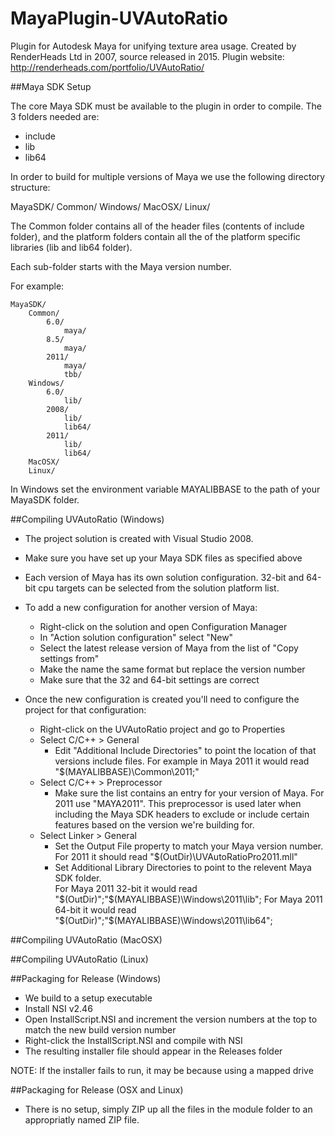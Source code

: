 # MayaPlugin-UVAutoRatio
Plugin for Autodesk Maya for unifying texture area usage.
Created by RenderHeads Ltd in 2007, source released in 2015.
Plugin website: http://renderheads.com/portfolio/UVAutoRatio/

##Maya SDK Setup

The core Maya SDK must be available to the plugin in order to compile.  The 3 folders needed are:
 + include
 + lib
 + lib64

In order to build for multiple versions of Maya we use the following directory structure:

MayaSDK/
	Common/
	Windows/
	MacOSX/
	Linux/

The Common folder contains all of the header files (contents of include folder), and the platform folders contain all the of the platform specific libraries (lib and lib64 folder).

Each sub-folder starts with the Maya version number.

For example:

	MayaSDK/
		Common/
			6.0/
				maya/
			8.5/
				maya/
			2011/
				maya/
				tbb/
		Windows/
			6.0/
				lib/
			2008/
				lib/
				lib64/
			2011/
				lib/
				lib64/
		MacOSX/
		Linux/

In Windows set the environment variable MAYALIBBASE to the path of your MayaSDK folder.  

##Compiling UVAutoRatio (Windows)

+ The project solution is created with Visual Studio 2008.
+ Make sure you have set up your Maya SDK files as specified above
+ Each version of Maya has its own solution configuration. 32-bit and 64-bit cpu targets can be selected from the solution platform list.

+ To add a new configuration for another version of Maya:
	+ Right-click on the solution and open Configuration Manager
	+ In "Action solution configuration" select "New"
	+ Select the latest release version of Maya from the list of "Copy settings from"
	+ Make the name the same format but replace the version number
	+ Make sure that the 32 and 64-bit settings are correct

+ Once the new configuration is created you'll need to configure the project for that configuration:
	+ Right-click on the UVAutoRatio project and go to Properties
	+ Select C/C++ > General
		+ Edit "Additional Include Directories" to point the location of that versions include files.  For example in Maya 2011 it would read "$(MAYALIBBASE)\Common\2011;"
	+ Select C/C++ > Preprocessor
		+ Make sure the list contains an entry for your version of Maya.  For 2011 use "MAYA2011".  This preprocessor is used later when including the Maya SDK headers to exclude or include certain features based on the version we're building for.
	+ Select Linker > General 
		+ Set the Output File property to match your Maya version number.  For 2011 it should read "$(OutDir)\UVAutoRatioPro2011.mll"
		+ Set Additional Library Directories to point to the relevent Maya SDK folder.  
			For Maya 2011 32-bit it would read "$(OutDir)";"$(MAYALIBBASE)\Windows\2011\lib";
			For Maya 2011 64-bit it would read "$(OutDir)";"$(MAYALIBBASE)\Windows\2011\lib64";

##Compiling UVAutoRatio (MacOSX)

##Compiling UVAutoRatio (Linux)


##Packaging for Release (Windows)

+ We build to a setup executable
+ Install NSI v2.46
+ Open InstallScript.NSI and increment the version numbers at the top to match the new build version number
+ Right-click the InstallScript.NSI and compile with NSI
+ The resulting installer file should appear in the Releases folder

NOTE: If the installer fails to run, it may be because using a mapped drive

##Packaging for Release (OSX and Linux)

+ There is no setup, simply ZIP up all the files in the module folder to an appropriatly named ZIP file.
